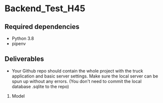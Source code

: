 # Backend_Test_H45

## Required dependencies

- Python 3.8
- pipenv

## Deliverables
- Your Github repo should contain the whole project with the truck application and basic server settings. Make sure the local server can be spun up without any errors. (You don't need to commit the local database .sqlite to the repo)

1. Model
